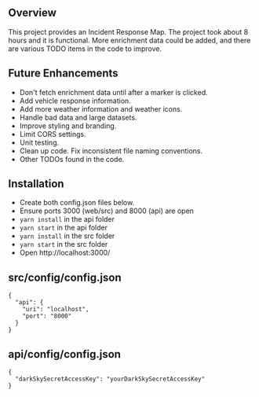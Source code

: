 Overview
--------
This project provides an Incident Response Map. The project took about 8 hours and it is functional. More enrichment data could be added, and there are various TODO items in the code to improve.

Future Enhancements
-------------------
* Don't fetch enrichment data until after a marker is clicked.
* Add vehicle response information.
* Add more weather information and weather icons.
* Handle bad data and large datasets.
* Improve styling and branding.
* Limit CORS settings.
* Unit testing.
* Clean up code. Fix inconsistent file naming conventions.
* Other TODOs found in the code.

Installation
------------
* Create both config.json files below.
* Ensure ports 3000 (web/src) and 8000 (api) are open
* `yarn install` in the api folder
* `yarn start` in the api folder
* `yarn install` in the src folder
* `yarn start` in the src folder
* Open http://localhost:3000/

src/config/config.json
----------------------

```
{
  "api": {
    "uri": "localhost",
    "port": "8000"
  }
}
```

api/config/config.json
----------------------

```
{
  "darkSkySecretAccessKey": "yourDarkSkySecretAccessKey"
}
```
